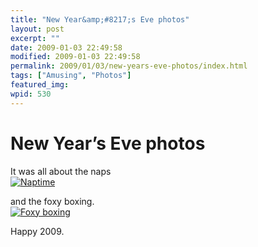 ```yaml
---
title: "New Year&amp;#8217;s Eve photos"
layout: post
excerpt: ""
date: 2009-01-03 22:49:58
modified: 2009-01-03 22:49:58
permalink: 2009/01/03/new-years-eve-photos/index.html
tags: ["Amusing", "Photos"]
featured_img: 
wpid: 530
---
```


# New Year&#8217;s Eve photos

It was all about the naps  
[![Naptime](http://farm2.static.flickr.com/1083/3163911387_2837222324.jpg)](http://www.flickr.com/photos/pj/3163911387/ "Naptime by Patrick Johanneson, on Flickr")

and the foxy boxing.  
[![Foxy boxing](http://farm4.static.flickr.com/3214/3164746056_0d38861862.jpg)](http://www.flickr.com/photos/pj/3164746056/ "Foxy boxing by Patrick Johanneson, on Flickr")

Happy 2009.